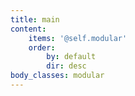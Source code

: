 ```yaml
---
title: main
content:
    items: '@self.modular'
    order:
        by: default
        dir: desc
body_classes: modular
---
```


